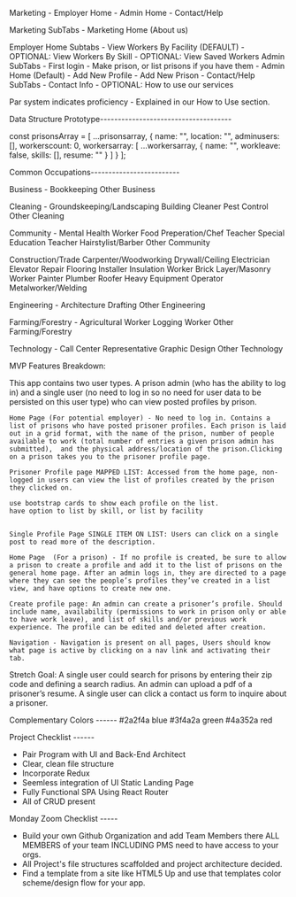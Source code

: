 Marketing - Employer Home - Admin Home - Contact/Help

Marketing SubTabs - Marketing Home (About us)

Employer Home Subtabs - View Workers By Facility (DEFAULT) - OPTIONAL: View Workers By Skill - OPTIONAL: View Saved Workers
Admin SubTabs - First login - Make prison, or list prisons if you have them - Admin Home (Default) - Add New Profile - Add New Prison -
Contact/Help SubTabs - Contact Info - OPTIONAL: How to use our services

Par system indicates proficiency - Explained in our 
How to Use section.

Data Structure Prototype-------------------------------------

const prisonsArray = [
  ...prisonsarray,
  {
    name: "",
    location: "",
    adminusers: [],
    workerscount: 0,
    workersarray: [
      ...workersarray,
      {
        name: "",
        workleave: false,
        skills: [],
        resume: ""
      }
    ]
  }
];

Common Occupations-------------------------

Business -
Bookkeeping
Other Business

Cleaning -
Groundskeeping/Landscaping
Building Cleaner
Pest Control
Other Cleaning

Community - 
Mental Health Worker
Food Preperation/Chef
Teacher
Special Education Teacher
Hairstylist/Barber
Other Community

Construction/Trade
Carpenter/Woodworking
Drywall/Ceiling
Electrician
Elevator Repair
Flooring Installer
Insulation Worker
Brick Layer/Masonry Worker
Painter
Plumber
Roofer
Heavy Equipment Operator
Metalworker/Welding

Engineering -
Architecture
Drafting
Other Engineering

Farming/Forestry -
Agricultural Worker
Logging Worker
Other Farming/Forestry

Technology -
Call Center Representative
Graphic Design
Other Technology

MVP Features Breakdown:

This app contains two user types. A prison admin (who has the ability to log in) and a single user (no need to log in so no need for user data to be persisted on this user type) who can view posted profiles by prison.

    Home Page (For potential employer) - No need to log in. Contains a list of prisons who have posted prisoner profiles. Each prison is laid out in a grid format, with the name of the prison, number of people available to work (total number of entries a given prison admin has submitted),  and the physical address/location of the prison.Clicking on a prison takes you to the prisoner profile page.

    Prisoner Profile page MAPPED LIST: Accessed from the home page, non-logged in users can view the list of profiles created by the prison they clicked on.
    
    use bootstrap cards to show each profile on the list.
    have option to list by skill, or list by facility


    Single Profile Page SINGLE ITEM ON LIST: Users can click on a single post to read more of the description.

    Home Page  (For a prison) - If no profile is created, be sure to allow a prison to create a profile and add it to the list of prisons on the general home page. After an admin logs in, they are directed to a page where they can see the people’s profiles they’ve created in a list view, and have options to create new one.

    Create profile page: An admin can create a prisoner’s profile. Should include name, availability (permissions to work in prison only or able to have work leave), and list of skills and/or previous work experience. The profile can be edited and deleted after creation.

    Navigation - Navigation is present on all pages, Users should know what page is active by clicking on a nav link and activating their tab.

Stretch Goal: A single user could search for prisons by entering their zip code and defining a search radius. An admin can upload a pdf of a prisoner’s resume. A single user can click a contact us form to inquire about a prisoner.

Complementary Colors ------
#2a2f4a blue
#3f4a2a green
#4a352a red


Project Checklist ------

- Pair Program with UI and Back-End Architect
- Clear, clean file structure
- Incorporate Redux
- Seemless integration of UI Static Landing Page
- Fully Functional SPA Using React Router
- All of CRUD present

Monday Zoom Checklist -----
- Build your own Github Organization and add Team Members there ALL MEMBERS of your team INCLUDING PMS need to have access to your orgs.
- All Project's file structures scaffolded and project architecture decided. 
- Find a template from a site like HTML5 Up and use that templates color scheme/design flow for your app. 